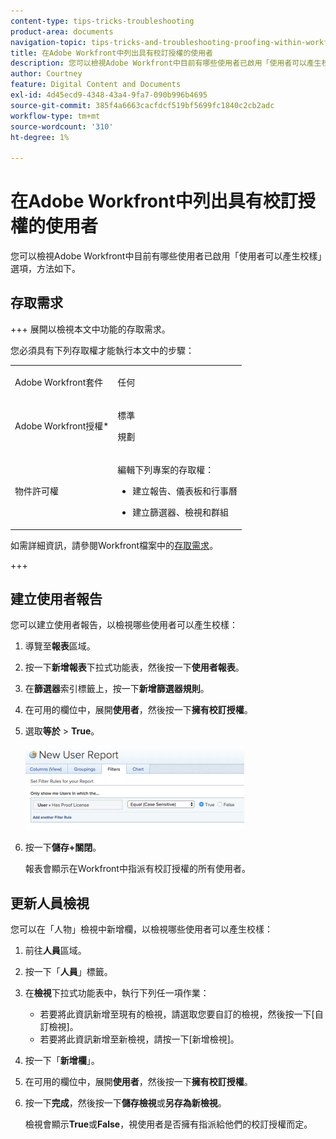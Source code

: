 ```yaml
---
content-type: tips-tricks-troubleshooting
product-area: documents
navigation-topic: tips-tricks-and-troubleshooting-proofing-within-workfront
title: 在Adobe Workfront中列出具有校訂授權的使用者
description: 您可以檢視Adobe Workfront中目前有哪些使用者已啟用「使用者可以產生校樣」選項，方法如下。
author: Courtney
feature: Digital Content and Documents
exl-id: 4d45ecd9-4348-43a4-9fa7-090b996b4695
source-git-commit: 385f4a6663cacfdcf519bf5699fc1840c2cb2adc
workflow-type: tm+mt
source-wordcount: '310'
ht-degree: 1%

---
```


# 在Adobe Workfront中列出具有校訂授權的使用者

您可以檢視Adobe Workfront中目前有哪些使用者已啟用「使用者可以產生校樣」選項，方法如下。

## 存取需求

+++ 展開以檢視本文中功能的存取需求。

您必須具有下列存取權才能執行本文中的步驟：

<table style="table-layout:auto"> 
 <col> 
 <col> 
 <tbody> 
  <tr> 
   <td role="rowheader">Adobe Workfront套件</td> 
   <td> <p>任何</p> </td> 
  </tr> 
  <tr> 
   <td role="rowheader">Adobe Workfront授權*</td> 
   <td> 
   <p>標準</p> 
   <p>規劃</p> </td> 
  </tr> 
  <tr> 
   <td role="rowheader">物件許可權</td> 
   <td> <p>編輯下列專案的存取權：</p> 
    <ul> 
     <li> <p>建立報告、儀表板和行事曆</p> </li> 
     <li> <p>建立篩選器、檢視和群組</p> </li> 
    </ul> </td> 
  </tr> 
 </tbody> 
</table>

如需詳細資訊，請參閱Workfront檔案中的[存取需求](/help/quicksilver/administration-and-setup/add-users/access-levels-and-object-permissions/access-level-requirements-in-documentation.md)。

+++

## 建立使用者報告

您可以建立使用者報告，以檢視哪些使用者可以產生校樣：

1. 導覽至&#x200B;**報表**&#x200B;區域。
1. 按一下&#x200B;**新增報表**&#x200B;下拉式功能表，然後按一下&#x200B;**使用者報表**。

1. 在&#x200B;**篩選器**&#x200B;索引標籤上，按一下&#x200B;**新增篩選器規則**。

1. 在可用的欄位中，展開&#x200B;**使用者**，然後按一下&#x200B;**擁有校訂授權**。

1. 選取&#x200B;**等於** > **True**。

   ![report_prooflicenses.png](assets/report-prooflicenses-350x135.png)

1. 按一下&#x200B;**儲存+關閉**。

   報表會顯示在Workfront中指派有校訂授權的所有使用者。

## 更新人員檢視

您可以在「人物」檢視中新增欄，以檢視哪些使用者可以產生校樣：

1. 前往&#x200B;**人員**&#x200B;區域。
1. 按一下「**人員**」標籤。
1. 在&#x200B;**檢視**&#x200B;下拉式功能表中，執行下列任一項作業：

   * 若要將此資訊新增至現有的檢視，請選取您要自訂的檢視，然後按一下[自訂檢視]。**&#x200B;**
   * 若要將此資訊新增至新檢視，請按一下[新增檢視]。**&#x200B;**

1. 按一下「**新增欄**」。
1. 在可用的欄位中，展開&#x200B;**使用者**，然後按一下&#x200B;**擁有校訂授權**。

1. 按一下&#x200B;**完成**，然後按一下&#x200B;**儲存檢視**&#x200B;或&#x200B;**另存為新檢視**。

   檢視會顯示&#x200B;**True**&#x200B;或&#x200B;**False**，視使用者是否擁有指派給他們的校訂授權而定。
